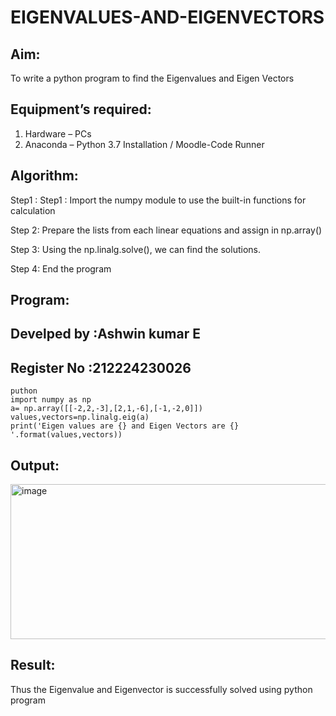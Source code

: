 # EIGENVALUES-AND-EIGENVECTORS
## Aim:
To write a python program to find the Eigenvalues and Eigen Vectors
## Equipment’s required:
1. 	Hardware – PCs
2. 	Anaconda – Python 3.7 Installation / Moodle-Code Runner
## Algorithm:
 Step1 : Step1 : Import the numpy module to use the built-in functions for calculation

Step 2: Prepare the lists from each linear equations and assign in np.array()

Step 3: Using the np.linalg.solve(), we can find the solutions.

Step 4: End the program

## Program:
## Develped by :Ashwin kumar E
## Register No :212224230026
```
puthon
import numpy as np
a= np.array([[-2,2,-3],[2,1,-6],[-1,-2,0]])
values,vectors=np.linalg.eig(a)
print('Eigen values are {} and Eigen Vectors are {} '.format(values,vectors))
```



## Output:
<img width="1257" height="248" alt="image" src="https://github.com/user-attachments/assets/48a73e2f-46ed-4e80-8f8d-8815a1b2a46b" />

## Result:
Thus the Eigenvalue and Eigenvector is successfully solved using python program
